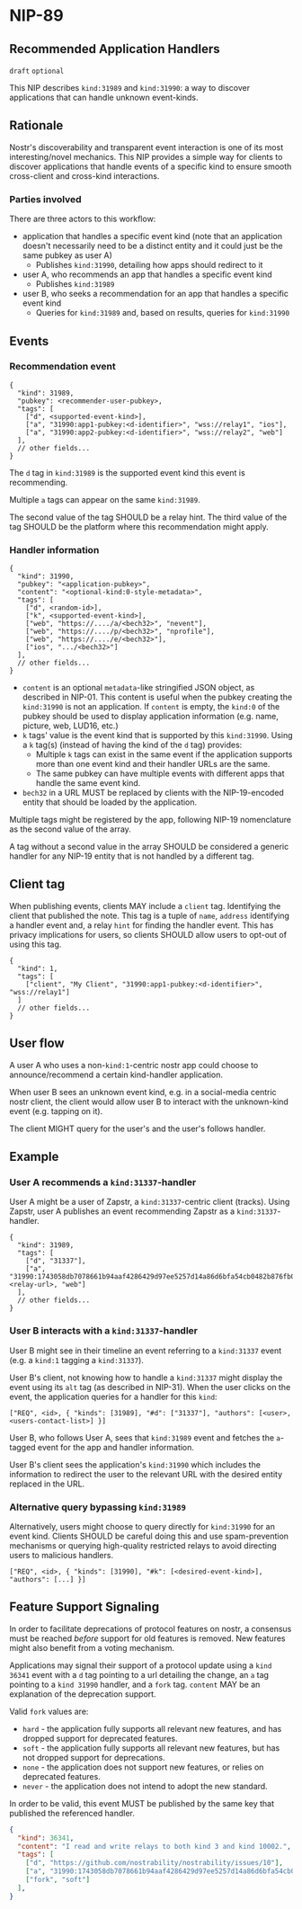 NIP-89
======

Recommended Application Handlers
--------------------------------

`draft` `optional`

This NIP describes `kind:31989` and `kind:31990`: a way to discover applications that can handle unknown event-kinds.

## Rationale

Nostr's discoverability and transparent event interaction is one of its most interesting/novel mechanics.
This NIP provides a simple way for clients to discover applications that handle events of a specific kind to ensure smooth cross-client and cross-kind interactions.

### Parties involved

There are three actors to this workflow:

* application that handles a specific event kind (note that an application doesn't necessarily need to be a distinct entity and it could just be the same pubkey as user A)
    * Publishes `kind:31990`, detailing how apps should redirect to it
* user A, who recommends an app that handles a specific event kind
    * Publishes `kind:31989`
* user B, who seeks a recommendation for an app that handles a specific event kind
    * Queries for `kind:31989` and, based on results, queries for `kind:31990`

## Events

### Recommendation event
```jsonc
{
  "kind": 31989,
  "pubkey": <recommender-user-pubkey>,
  "tags": [
    ["d", <supported-event-kind>],
    ["a", "31990:app1-pubkey:<d-identifier>", "wss://relay1", "ios"],
    ["a", "31990:app2-pubkey:<d-identifier>", "wss://relay2", "web"]
  ],
  // other fields...
}
```

The `d` tag in `kind:31989` is the supported event kind this event is recommending.

Multiple `a` tags can appear on the same `kind:31989`.

The second value of the tag SHOULD be a relay hint.
The third value of the tag SHOULD be the platform where this recommendation might apply.

### Handler information
```jsonc
{
  "kind": 31990,
  "pubkey": "<application-pubkey>",
  "content": "<optional-kind:0-style-metadata>",
  "tags": [
    ["d", <random-id>],
    ["k", <supported-event-kind>],
    ["web", "https://..../a/<bech32>", "nevent"],
    ["web", "https://..../p/<bech32>", "nprofile"],
    ["web", "https://..../e/<bech32>"],
    ["ios", ".../<bech32>"]
  ],
  // other fields...
}
```

* `content` is an optional `metadata`-like stringified JSON object, as described in NIP-01. This content is useful when the pubkey creating the `kind:31990` is not an application. If `content` is empty, the `kind:0` of the pubkey should be used to display application information (e.g. name, picture, web, LUD16, etc.)
* `k` tags' value is the event kind that is supported by this `kind:31990`.
Using a `k` tag(s) (instead of having the kind of the `d` tag) provides:
    * Multiple `k` tags can exist in the same event if the application supports more than one event kind and their handler URLs are the same.
    * The same pubkey can have multiple events with different apps that handle the same event kind.
* `bech32` in a URL MUST be replaced by clients with the NIP-19-encoded entity that should be loaded by the application.

Multiple tags might be registered by the app, following NIP-19 nomenclature as the second value of the array.

A tag without a second value in the array SHOULD be considered a generic handler for any NIP-19 entity that is not handled by a different tag.

## Client tag
When publishing events, clients MAY include a `client` tag. Identifying the client that published the note. This tag is a tuple of `name`, `address` identifying a handler event and, a relay `hint` for finding the handler event. This has privacy implications for users, so clients SHOULD allow users to opt-out of using this tag.

```jsonc
{
  "kind": 1,
  "tags": [
    ["client", "My Client", "31990:app1-pubkey:<d-identifier>", "wss://relay1"]
  ]
  // other fields...
}
```

## User flow
A user A who uses a non-`kind:1`-centric nostr app could choose to announce/recommend a certain kind-handler application.

When user B sees an unknown event kind, e.g. in a social-media centric nostr client, the client would allow user B to interact with the unknown-kind event (e.g. tapping on it).

The client MIGHT query for the user's and the user's follows handler.

## Example

### User A recommends a `kind:31337`-handler
User A might be a user of Zapstr, a `kind:31337`-centric client (tracks). Using Zapstr, user A publishes an event recommending Zapstr as a `kind:31337`-handler.

```jsonc
{
  "kind": 31989,
  "tags": [
    ["d", "31337"],
    ["a", "31990:1743058db7078661b94aaf4286429d97ee5257d14a86d6bfa54cb0482b876fb0:abcd", <relay-url>, "web"]
  ],
  // other fields...
}
```

### User B interacts with a `kind:31337`-handler
User B might see in their timeline an event referring to a `kind:31337` event (e.g. a `kind:1` tagging a `kind:31337`).

User B's client, not knowing how to handle a `kind:31337` might display the event using its `alt` tag (as described in NIP-31). When the user clicks on the event, the application queries for a handler for this `kind`:

```
["REQ", <id>, { "kinds": [31989], "#d": ["31337"], "authors": [<user>, <users-contact-list>] }]
```

User B, who follows User A, sees that `kind:31989` event and fetches the `a`-tagged event for the app and handler information.

User B's client sees the application's `kind:31990` which includes the information to redirect the user to the relevant URL with the desired entity replaced in the URL.

### Alternative query bypassing `kind:31989`
Alternatively, users might choose to query directly for `kind:31990` for an event kind. Clients SHOULD be careful doing this and use spam-prevention mechanisms or querying high-quality restricted relays to avoid directing users to malicious handlers.

```
["REQ", <id>, { "kinds": [31990], "#k": [<desired-event-kind>], "authors": [...] }]
```

## Feature Support Signaling

In order to facilitate deprecations of protocol features on nostr, a consensus must be reached _before_ support
for old features is removed. New features might also benefit from a voting mechanism.

Applications may signal their support of a protocol update using a `kind 36341` event with a `d` tag pointing
to a url detailing the change, an `a` tag pointing to a `kind 31990` handler, and a `fork` tag. `content` MAY
be an explanation of the deprecation support.

Valid `fork` values are:

- `hard` - the application fully supports all relevant new features, and has dropped support for deprecated features.
- `soft` - the application fully supports all relevant new features, but has not dropped support for deprecations.
- `none` - the application does not support new features, or relies on deprecated features.
- `never` - the application does not intend to adopt the new standard.

In order to be valid, this event MUST be published by the same key that published the referenced handler.

```json
{
  "kind": 36341,
  "content": "I read and write relays to both kind 3 and kind 10002.",
  "tags": [
    ["d", "https://github.com/nostrability/nostrability/issues/10"],
    ["a", "31990:1743058db7078661b94aaf4286429d97ee5257d14a86d6bfa54cb0482b876fb0:abcd", "<relay-url>"],
    ["fork", "soft"]
  ],
}
```
